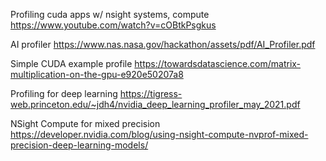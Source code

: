 
Profiling cuda apps w/ nsight systems, compute
https://www.youtube.com/watch?v=cOBtkPsgkus

AI profiler
https://www.nas.nasa.gov/hackathon/assets/pdf/AI_Profiler.pdf

Simple CUDA example profile
https://towardsdatascience.com/matrix-multiplication-on-the-gpu-e920e50207a8

Profiling for deep learning
https://tigress-web.princeton.edu/~jdh4/nvidia_deep_learning_profiler_may_2021.pdf

NSight Compute for mixed precision
https://developer.nvidia.com/blog/using-nsight-compute-nvprof-mixed-precision-deep-learning-models/

